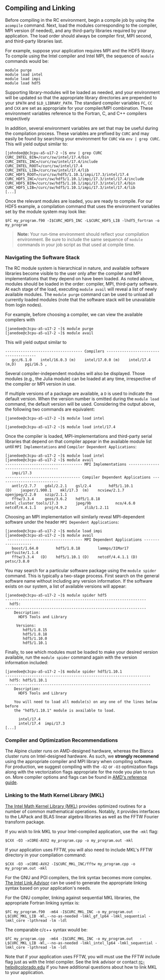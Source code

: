## Compiling and Linking

Before compiling in the RC environment, begin a compile job by using the `acompile` command. Next, load the modules corresponding to the compiler, MPI version (if needed), and any third-party libraries required by your application. The load order should always be compiler first, MPI second, and third-party libraries last.

For example, suppose your application requires MPI and the HDF5
library. To compile using the Intel compiler and Intel MPI, the
sequence of `module` commands would be:

```
module purge
module load intel
module load impi
module load hdf5
```

Supporting library-modules will be loaded as needed, and your
environment will be updated so that the appropriate library
directories are prepended to your `$PATH` and `$LD_LIBRARY_PATH`. The standard compiler variables `FC`, `CC` and `CXX` are set as appropriate for your compiler/MPI combination. These environment variables reference to the Fortran, C, and C++ compilers respectively

In addition, several environment variables are set that may be useful during the compilation process.  These variables are prefixed by `CURC` and may easily be found by searching your environment for `CURC` via `env | grep CURC`. This will yield output similar to:

```
[johndoe@@c3cpu-a5-u17-2 ~]$ env | grep CURC
CURC_INTEL_BIN=/curc/sw/intel/17.4/bin
CURC_INTEL_INC=/curc/sw/intel/17.4/include
CURC_INTEL_ROOT=/curc/sw/intel/17.4
CURC_INTEL_LIB=/curc/sw/intel/17.4/lib
CURC_HDF5_ROOT=/curc/sw/hdf5/1.10.1/impi/17.3/intel/17.4
CURC_HDF5_INC=/curc/sw/hdf5/1.10.1/impi/17.3/intel/17.4/include
CURC_HDF5_BIN=/curc/sw/hdf5/1.10.1/impi/17.3/intel/17.4/bin
CURC_HDF5_LIB=/curc/sw/hdf5/1.10.1/impi/17.3/intel/17.4/lib
[...]
```

Once the relevant modules are loaded, you are ready to compile. For our HDF5 example, a compilation command that uses the environment variables set by the module system may look like:

```
$FC my_program.f90 -I$CURC_HDF5_INC -L$CURC_HDF5_LIB -lhdf5_fortran -o my_program
```

> **Note:** Your run-time environment should reflect your compilation environment. Be sure to include the same sequence of `module` commands in your job script as that used at compile time.


### Navigating the Software Stack

The RC module system is hierarchical in nature, and available software libraries become visible to the user only after the compiler and MPI implementations that they depend on have been loaded. As noted above, modules should be loaded in the order: compiler, MPI, third-party software.  At each stage of the load, executing `module avail` will reveal a list of newly available modules.  The `module purge` command can be used to unload all currently loaded modules (note that the software stack will be unavailable from login nodes).

For example, before choosing a compiler, we can view the available compilers with

```
[janedoe@c3cpu-a5-u17-2 ~]$ module purge
[janedoe@c3cpu-a5-u17-2 ~]$ module avail
```

This will yield output similar to

```
----------------------------------- Compilers --------------------------------------
   gcc/6.1.0    intel/16.0.3 (m)    intel/17.0.0 (m)    intel/17.4 (m,D)    pgi/16.5 ,
```

Several compiler-independent modules will also be displayed. Those modules (e.g., the Julia module) can be loaded at any time, irrespective of the compiler or MPI version in use.

If multiple versions of a package are available, a `D` is used to indicate the default version. When the version number is omitted during the `module load` command, the default version will be used. Considering the output above, the following two commands are equivalent:

```[janedoe@c3cpu-a5-u17-2 ~]$ module load intel ```

```[janedoe@c3cpu-a5-u17-2 ~]$ module load intel/17.4 ```

Once the compiler is loaded, MPI-implementations and third-party
serial libraries that depend on that compiler appear in the available module list until `MPI Implementations` and `Compiler Dependent Applications`:

```
[janedoe@c3cpu-a5-u17-2 ~]$ module load intel
[janedoe@c3cpu-a5-u17-2 ~]$ module avail
----------------------------------- MPI Implementations --------------------------------------
   impi/17.3
---------------------------------- Compiler Dependent Applications ---------------------------
   antlr/2.7.7    gdal/2.2.1    gsl/2.4        hdf5/1.10.1              (D)    jasper/1.900.1    mkl/17.3  (m)    ncview/2.1.7      openjpeg/2.2.0    szip/2.1.1
   fftw/3.3.4     geos/3.6.2    hdf5/1.8.18    intel_cluster_tools/17.3        jpeg/9b           nco/4.6.0        netcdf/4.4.1.1    proj/4.9.2        zlib/1.2.11
```

Choosing an MPI implementation will similarly reveal MPI-dependent software under the header `MPI Dependent Applications`:

```
[janedoe@c3cpu-a5-u17-2 ~]$ module load impi
[janedoe@c3cpu-a5-u17-2 ~]$ module avail
 ---------------------------------- MPI Dependent Applications -------------------
   boost/1.64.0        hdf5/1.8.18        lammps/31Mar17        perfsuite/1.1.4
   fftw/3.3.4   (D)    hdf5/1.10.1 (D)    netcdf/4.4.1.1 (D)    petsc/3.8.0

```

You may search for a particular software package using the `module spider` command. This is typically a two-stage process. First search on the general software name without including any version information. If the software exists on our system, a list of available versions will appear:

```
[janedoe@c3cpu-a5-u17-2 ~]$ module spider hdf5
----------------------------------------------------------------
  hdf5:
----------------------------------------------------------------
    Description:
      HDF5 Tools and Library

     Versions:
        hdf5/1.8.15
        hdf5/1.8.18
        hdf5/1.10.0
        hdf5/1.10.1
```

Finally, to see which modules must be loaded to make your desired version available, run the `module spider` command again with the version information included:

```
[janedoe@c3cpu-a5-u17-2 ~]$ module spider hdf5/1.10.1
------------------------------------------------------------------
  hdf5: hdf5/1.10.1
------------------------------------------------------------------
    Description:
      HDF5 Tools and Library

    You will need to load all module(s) on any one of the lines below before
    the "hdf5/1.10.1" module is available to load.

      intel/17.4
      intel/17.4  impi/17.3
[...]
```


### Compiler and Optimization Recommendations

The Alpine cluster runs on AMD-designed hardware, whereas the Blanca cluster runs on Intel-designed hardware. As such, we **strongly recommend** using the appropriate compiler and MPI library when compiling software.  For production, we
suggest compiling with the `-O2` or `-O3` optimization flags along with the vectorization flags appropriate for the node you plan to run on. More compiler options and flags can be found in [AMD's reference guide](https://developer.amd.com/wp-content/resources/Compiler%20Options%20Quick%20Ref%20Guide%20for%20AMD%20EPYC%207xx3%20Series%20Processors.pdf). 

### Linking to the Math Kernel Library (MKL)

[The Intel Math Kernel Library
(MKL)](https://software.intel.com/en-us/mkl/documentation) provides optimized routines for a number of common mathematical
operations. Notably, it provides interfaces to the LAPack and BLAS linear algebra libraries as well as the FFTW Fourier transform package.

If you wish to link MKL to your Intel-compiled application, use the `-mkl` flag:

```
$CXX -O3 -xCORE-AVX2 my_program.cpp -o my_program.out -mkl
```

If your application uses FFTW, you will also need to include MKL's FFTW directory in your compilation command:

```
$CXX -O3 -xCORE-AVX2 -I$CURC_MKL_INC/fftw my_program.cpp -o my_program.out -mkl
```

For the GNU and PGI compilers, the link syntax becomes more
complex. [The Intel Link
Advisor](https://software.intel.com/en-us/articles/intel-mkl-link-line-advisor) can be used to generate the appropriate linking syntax based on your application's needs.

For the GNU compiler, linking against sequential MKL libraries, the appropriate Fortran linking syntax is:

```
$FC my_program.f90  -m64 -I$CURC_MKL_INC -o my_program.out  -L$CURC_MKL_LIB -Wl,--no-as-needed -lmkl_gf_lp64 -lmkl_sequential -lmkl_core -lpthread -lm -ldl
```

The comparable c/c++ syntax would be:

```
$FC my_program.cpp  -m64 -I$CURC_MKL_INC -o my_program.out   -L$CURC_MKL_LIB -Wl,--no-as-needed -lmkl_intel_lp64 -lmkl_sequential -lmkl_core -lpthread -lm -ldl
```

Note that if your application uses FFTW, you will must use the FFTW include flag just as with the Intel compiler. See the link advisor or contact <rc-help@colorado.edu> if you have additional questions about how to link MKL to your application.

